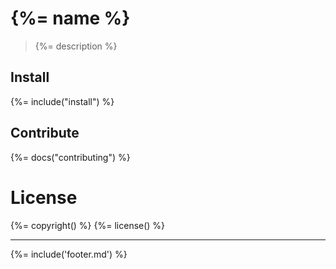 # {%= name %}

> {%= description %}

## Install
{%= include("install") %}

## Contribute
{%= docs("contributing") %}

# License
{%= copyright() %} {%= license() %}

-----
{%= include('footer.md') %}
